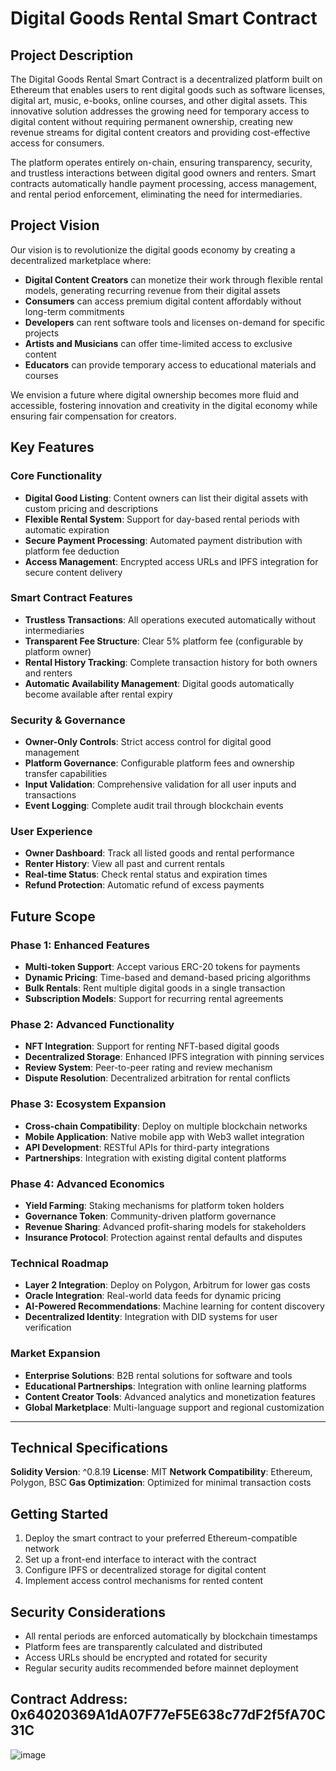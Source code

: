 # Digital Goods Rental Smart Contract

## Project Description

The Digital Goods Rental Smart Contract is a decentralized platform built on Ethereum that enables users to rent digital goods such as software licenses, digital art, music, e-books, online courses, and other digital assets. This innovative solution addresses the growing need for temporary access to digital content without requiring permanent ownership, creating new revenue streams for digital content creators and providing cost-effective access for consumers.

The platform operates entirely on-chain, ensuring transparency, security, and trustless interactions between digital good owners and renters. Smart contracts automatically handle payment processing, access management, and rental period enforcement, eliminating the need for intermediaries.

## Project Vision

Our vision is to revolutionize the digital goods economy by creating a decentralized marketplace where:

- **Digital Content Creators** can monetize their work through flexible rental models, generating recurring revenue from their digital assets
- **Consumers** can access premium digital content affordably without long-term commitments
- **Developers** can rent software tools and licenses on-demand for specific projects
- **Artists and Musicians** can offer time-limited access to exclusive content
- **Educators** can provide temporary access to educational materials and courses

We envision a future where digital ownership becomes more fluid and accessible, fostering innovation and creativity in the digital economy while ensuring fair compensation for creators.

## Key Features

### Core Functionality
- **Digital Good Listing**: Content owners can list their digital assets with custom pricing and descriptions
- **Flexible Rental System**: Support for day-based rental periods with automatic expiration
- **Secure Payment Processing**: Automated payment distribution with platform fee deduction
- **Access Management**: Encrypted access URLs and IPFS integration for secure content delivery

### Smart Contract Features
- **Trustless Transactions**: All operations executed automatically without intermediaries
- **Transparent Fee Structure**: Clear 5% platform fee (configurable by platform owner)
- **Rental History Tracking**: Complete transaction history for both owners and renters
- **Automatic Availability Management**: Digital goods automatically become available after rental expiry

### Security & Governance
- **Owner-Only Controls**: Strict access control for digital good management
- **Platform Governance**: Configurable platform fees and ownership transfer capabilities
- **Input Validation**: Comprehensive validation for all user inputs and transactions
- **Event Logging**: Complete audit trail through blockchain events

### User Experience
- **Owner Dashboard**: Track all listed goods and rental performance
- **Renter History**: View all past and current rentals
- **Real-time Status**: Check rental status and expiration times
- **Refund Protection**: Automatic refund of excess payments

## Future Scope

### Phase 1: Enhanced Features
- **Multi-token Support**: Accept various ERC-20 tokens for payments
- **Dynamic Pricing**: Time-based and demand-based pricing algorithms
- **Bulk Rentals**: Rent multiple digital goods in a single transaction
- **Subscription Models**: Support for recurring rental agreements

### Phase 2: Advanced Functionality
- **NFT Integration**: Support for renting NFT-based digital goods
- **Decentralized Storage**: Enhanced IPFS integration with pinning services
- **Review System**: Peer-to-peer rating and review mechanism
- **Dispute Resolution**: Decentralized arbitration for rental conflicts

### Phase 3: Ecosystem Expansion
- **Cross-chain Compatibility**: Deploy on multiple blockchain networks
- **Mobile Application**: Native mobile app with Web3 wallet integration
- **API Development**: RESTful APIs for third-party integrations
- **Partnerships**: Integration with existing digital content platforms

### Phase 4: Advanced Economics
- **Yield Farming**: Staking mechanisms for platform token holders
- **Governance Token**: Community-driven platform governance
- **Revenue Sharing**: Advanced profit-sharing models for stakeholders
- **Insurance Protocol**: Protection against rental defaults and disputes

### Technical Roadmap
- **Layer 2 Integration**: Deploy on Polygon, Arbitrum for lower gas costs
- **Oracle Integration**: Real-world data feeds for dynamic pricing
- **AI-Powered Recommendations**: Machine learning for content discovery
- **Decentralized Identity**: Integration with DID systems for user verification

### Market Expansion
- **Enterprise Solutions**: B2B rental solutions for software and tools
- **Educational Partnerships**: Integration with online learning platforms
- **Content Creator Tools**: Advanced analytics and monetization features
- **Global Marketplace**: Multi-language support and regional customization

---

## Technical Specifications

**Solidity Version**: ^0.8.19
**License**: MIT
**Network Compatibility**: Ethereum, Polygon, BSC
**Gas Optimization**: Optimized for minimal transaction costs

## Getting Started

1. Deploy the smart contract to your preferred Ethereum-compatible network
2. Set up a front-end interface to interact with the contract
3. Configure IPFS or decentralized storage for digital content
4. Implement access control mechanisms for rented content

## Security Considerations

- All rental periods are enforced automatically by blockchain timestamps
- Platform fees are transparently calculated and distributed
- Access URLs should be encrypted and rotated for security
- Regular security audits recommended before mainnet deployment


## Contract Address: 0x64020369A1dA07F77eF5E638c77dF2f5fA70C31C
![image](https://github.com/user-attachments/assets/b3f2beac-d69b-4291-877e-82c994921045)
